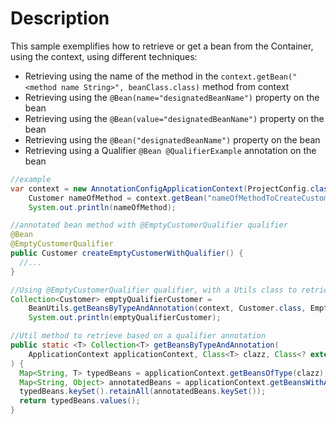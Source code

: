 # Description

This sample exemplifies how to retrieve or get a bean from the Container, 
using the context, using different techniques:

- Retrieving using the name of the method in the `context.getBean("<method name String>", beanClass.class)` method from context
- Retrieving using the `@Bean(name="designatedBeanName")` property on the bean
- Retrieving using the `@Bean(value="designatedBeanName")` property on the bean
- Retrieving using the `@Bean("designatedBeanName")` property on the bean
- Retrieving using a Qualifier `@Bean @QualifierExample` annotation on the bean


`````java
//example
var context = new AnnotationConfigApplicationContext(ProjectConfig.class);
    Customer nameOfMethod = context.getBean("nameOfMethodToCreateCustomer", Customer.class);
    System.out.println(nameOfMethod);
`````

````java
//annotated bean method with @EmptyCustomerQualifier qualifier
@Bean
@EmptyCustomerQualifier
public Customer createEmptyCustomerWithQualifier() {
  //...
}

//Using @EmptyCustomerQualifier qualifier, with a Utils class to retrieve based on the annotation
Collection<Customer> emptyQualifierCustomer =
    BeanUtils.getBeansByTypeAndAnnotation(context, Customer.class, EmptyCustomerQualifier.class);
    System.out.println(emptyQualifierCustomer);

//Util method to retrieve based on a qualifier annotation
public static <T> Collection<T> getBeansByTypeAndAnnotation(
    ApplicationContext applicationContext, Class<T> clazz, Class<? extends Annotation> annotationType
) {
  Map<String, T> typedBeans = applicationContext.getBeansOfType(clazz);
  Map<String, Object> annotatedBeans = applicationContext.getBeansWithAnnotation(annotationType);
  typedBeans.keySet().retainAll(annotatedBeans.keySet());
  return typedBeans.values();
}
````